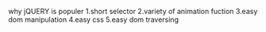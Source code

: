 why jQUERY is populer
1.short selector
2.variety of animation fuction
3.easy dom manipulation
4.easy css 
5.easy dom traversing
